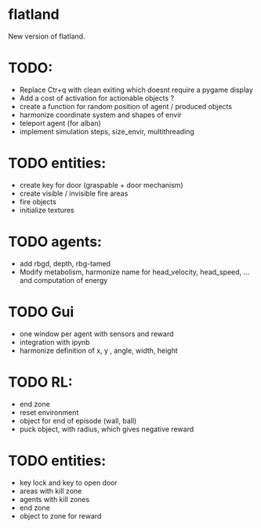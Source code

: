 # flatland
New version of flatland.


# TODO:
- Replace Ctr+q with clean exiting which doesnt require a pygame display
- Add a cost of activation for actionable objects ?
- create a function for random position of agent / produced objects
- harmonize coordinate system and shapes of envir
- teleport agent (for alban)
- implement simulation steps, size_envir, multithreading

# TODO entities:
- create key for door (graspable + door mechanism)
- create visible / invisible fire areas
- fire objects
- initialize textures

# TODO agents:
- add rbgd, depth, rbg-tamed 
- Modify metabolism, harmonize name for head_velocity, head_speed, ... and computation of energy

# TODO Gui
- one window per agent with sensors and reward
- integration with ipynb
- harmonize definition of x, y , angle, width, height

# TODO RL:
- end zone
- reset environment
- object for end of episode (wall, ball)
- puck object, with radius, which gives negative reward

# TODO entities:
- key lock and key to open door
- areas with kill zone
- agents with kill zones
- end zone
- object to zone for reward